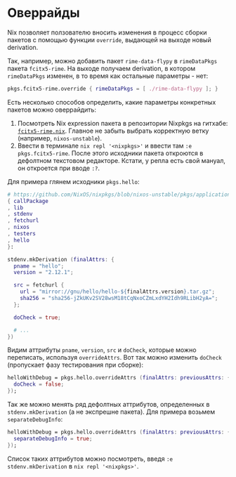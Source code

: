 # Оверрайды

Nix позволяет ползователю вносить изменения в процесс сборки пакетов с помощью функции `override`, выдающей на выходе новый derivation.

Так, например, можно добавить пакет `rime-data-flypy` в `rimeDataPkgs` пакета  `fcitx5-rime`. На выходе получаем derivation, в котором `rimeDataPkgs` изменен, в то время как остальные параметры - нет:


```nix
pkgs.fcitx5-rime.override { rimeDataPkgs = [ ./rime-data-flypy ]; }
```

Есть несколько способов определить, какие параметры конкретных пакетов можно оверрайдить:

1. Посмотреть Nix expression пакета в репозитории Nixpkgs на гитхабе: [`fcitx5-rime.nix`](https://github.com/NixOS/nixpkgs/blob/e4246ae1e7f78b7087dce9c9da10d28d3725025f/pkgs/tools/inputmethods/fcitx5/fcitx5-rime.nix). Главное не забыть выбрать корректную ветку (например, `nixos-unstable`).
2. Ввести в терминале `nix repl '<nixpkgs>'` и ввести там `:e pkgs.fcitx5-rime`. После этого исходники пакета откроются в дефолтном текстовом редакторе. Кстати, у репла есть свой мануал, он откроется при вводе `:?`.

Для примера глянем исходники `pkgs.hello`:

```nix
# https://github.com/NixOS/nixpkgs/blob/nixos-unstable/pkgs/applications/misc/hello/default.nix
{ callPackage
, lib
, stdenv
, fetchurl
, nixos
, testers
, hello
}:

stdenv.mkDerivation (finalAttrs: {
  pname = "hello";
  version = "2.12.1";

  src = fetchurl {
    url = "mirror://gnu/hello/hello-${finalAttrs.version}.tar.gz";
    sha256 = "sha256-jZkUKv2SV28wsM18tCqNxoCZmLxdYH2Idh9RLibH2yA=";
  };

  doCheck = true;

  # ...
})
```

Видим аттрибуты `pname`, `version`, `src` и `doCheck`, которые можно переписать, используя `overrideAttrs`. Вот так можно изменить `doCheck` (пропускает фазу тестирования при сборке):

```nix
helloWithDebug = pkgs.hello.overrideAttrs (finalAttrs: previousAttrs: {
  doCheck = false;
});
```

Так же можно менять ряд дефолтных аттрибутов, определенных в `stdenv.mkDerivation` (а не экспрешне пакета). Для примера возьмем `separateDebugInfo`:

```nix
helloWithDebug = pkgs.hello.overrideAttrs (finalAttrs: previousAttrs: {
  separateDebugInfo = true;
});
```
Список таких аттрибутов можно посмотреть, введя `:e stdenv.mkDerivation` в `nix repl '<nixpkgs>'`.
